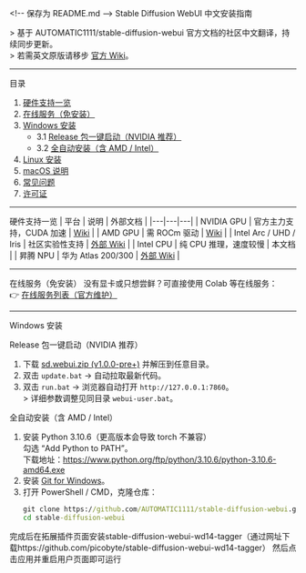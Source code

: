 &lt;!-- 保存为 README.md --&gt;
Stable Diffusion WebUI 中文安装指南

&gt; 基于 AUTOMATIC1111/stable-diffusion-webui 官方文档的社区中文翻译，持续同步更新。  
&gt; 若需英文原版请移步 [官方 Wiki](https://github.com/AUTOMATIC1111/stable-diffusion-webui/wiki)。

---

目录
1. [硬件支持一览](#硬件支持一览)  
2. [在线服务（免安装）](#在线服务免安装)  
3. [Windows 安装](#windows-安装)  
   - 3.1 [Release 包一键启动（NVIDIA 推荐）](#release-包一键启动nvidia-推荐)  
   - 3.2 [全自动安装（含 AMD / Intel）](#全自动安装含-amd--intel)  
4. [Linux 安装](#linux-安装)  
5. [macOS 说明](#macos-说明)  
6. [常见问题](#常见问题)  
7. [许可证](#许可证)

---

硬件支持一览
| 平台 | 说明 | 外部文档 |
|---|---|---|
| NVIDIA GPU | 官方主力支持，CUDA 加速 | [Wiki](https://github.com/AUTOMATIC1111/stable-diffusion-webui/wiki/Install-and-Run-on-NVidia-GPUs) |
| AMD GPU | 需 ROCm 驱动 | [Wiki](https://github.com/AUTOMATIC1111/stable-diffusion-webui/wiki/Install-and-Run-on-AMD-GPUs) |
| Intel Arc / UHD / Iris | 社区实验性支持 | [外部 Wiki](https://github.com/openvinotoolkit/stable-diffusion-webui/wiki) |
| Intel CPU | 纯 CPU 推理，速度较慢 | 本文档 |
| 昇腾 NPU | 华为 Atlas 200/300 | [外部 Wiki](https://gitee.com/ascend/StableDiffusion) |

---

在线服务（免安装）
没有显卡或只想尝鲜？可直接使用 Colab 等在线服务：  
👉 [在线服务列表（官方维护）](https://github.com/AUTOMATIC1111/stable-diffusion-webui/wiki/Online-Services)

---

Windows 安装

Release 包一键启动（NVIDIA 推荐）
1. 下载 [sd.webui.zip (v1.0.0-pre+)](https://github.com/AUTOMATIC1111/stable-diffusion-webui/releases) 并解压到任意目录。  
2. 双击 `update.bat` → 自动拉取最新代码。  
3. 双击 `run.bat` → 浏览器自动打开 `http://127.0.0.1:7860`。  
&gt; 详细参数调整见同目录 `webui-user.bat`。

全自动安装（含 AMD / Intel）
1. 安装 Python 3.10.6（更高版本会导致 torch 不兼容）  
   勾选 “Add Python to PATH”。  
   下载地址：https://www.python.org/ftp/python/3.10.6/python-3.10.6-amd64.exe  
2. 安装 [Git for Windows](https://git-scm.com/download/win)。  
3. 打开 PowerShell / CMD，克隆仓库：
   ```bat
   git clone https://github.com/AUTOMATIC1111/stable-diffusion-webui.git
   cd stable-diffusion-webui

完成后在拓展插件页面安装stable-diffusion-webui-wd14-tagger（通过网址下载https://github.com/picobyte/stable-diffusion-webui-wd14-tagger）
然后点击应用并重启用户页面即可运行
